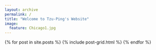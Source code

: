 ```yaml
---
layout: archive
permalink: /
title: "Welcome to Tzu-Ping's Website"
image:
  feature: Chicago1.jpg
---
```


<div class="tiles">
{% for post in site.posts %}
	{% include post-grid.html %}
{% endfor %}
</div><!-- /.tiles -->
